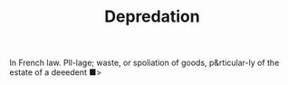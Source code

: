 ---
title: Depredation
letter: D
permalink: "/definitions/bld-depredation.html"
body: In French law. Pll-lage; waste, or spoliation of goods, p&rticular-ly of the
  estate of a deeedent ■>
published_at: '2018-07-07'
source: Black's Law Dictionary 2nd Ed (1910)
layout: post
---